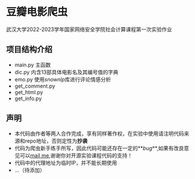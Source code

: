 # 豆瓣电影爬虫
武汉大学2022-2023学年国家网络安全学院社会计算课程第一次实验作业
## 项目结构介绍
- main.py
  主函数
- dic.py
  内含13部具体电影名及其编号值的字典
- emo.py
  使用$snownlp$库进行评论情感分析
- get_comment.py
- get_html.py
- get_info.py
## 声明
- 本代码由作者等两人合作完成，享有同样著作权，在实验中使用请注明代码来源和repo地址，否则定性为**抄袭**
- 代码为爬虫新手练手所写，因此代码可能还存在一定的**$bug$**,如果有改良意见可以[mail me](Luinage@outllook.com),谢谢你对开源实验课程代码的支持！
- 代码中的代理地址为临时IP，并不能长期使用
- ...（待添加）
